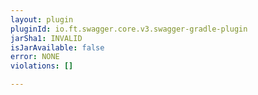 ```yaml
---
layout: plugin
pluginId: io.ft.swagger.core.v3.swagger-gradle-plugin
jarSha1: INVALID
isJarAvailable: false
error: NONE
violations: []

---
```

